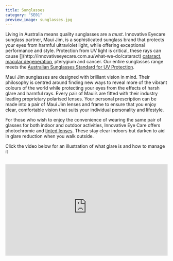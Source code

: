 ```yaml
---
title: Sunglasses
category: "SE01"
preview_image: sunglasses.jpg
---
```

<div class="employee-heading">
<p><p>Living in Australia means quality sunglasses are a <i>must</i>. Innovative Eyecare sunglass partner, Maui Jim, is a sophisticated sunglass brand that protects your eyes from harmful ultraviolet light, while offering exceptional performance and style. Protection from UV light is critical, these rays can cause [](http://innovativeeyecare.com.au/what-we-do/cataract) <a href="http://innovativeeyecare.com.au/what-we-do/cataract">cataract</a>, <a href="http://innovativeeyecare.com.au/what-we-do/macular-degeneration">macular degeneration</a>, pterygium and cancer. Our entire sunglasses range meets the <a href="https://www.arpansa.gov.au/understanding-radiation/radiation-sources/more-radiation-sources/sun-protection-sunglasses#australian-standards-for-sunglasses">Australian Sunglasses Standard for UV Protection</a>.</p>
</div>

Maui Jim sunglasses are designed with brilliant vision in mind. Their philosophy is centred around finding new ways to reveal more of the vibrant colours of the world while protecting your eyes from the effects of harsh glare and harmful rays. Every pair of Maui’s are fitted with their industry leading proprietary polarised lenses. Your personal prescription can be made into a pair of Maui Jim lenses and frame to ensure that you enjoy clear, comfortable vision that suits your individual personality and lifestyle.

For those who wish to enjoy the convenience of wearing the same pair of glasses for both indoor and outdoor activities, Innovative Eye Care offers photochromic and [tinted lenses](https://www.innovativeeyecare.com.au/what-we-do/glasses). These stay clear indoors but darken to aid in glare reduction when you walk outside.

Click the video below for an illustration of what glare is and how to manage it

<br>

<div class="myWrapper" style="position: relative; padding-bottom: 56.25%; height: 0;"><iframe frameborder="0" type="text/html" src="https://2689-2347.captiv8online.com/animations/embed/one/polarised-lenses-car?player_width=100%&player_height=100%&site_company_language=34&autostart=false" width="100%" height="100%" style="position:absolute;top:0;left:0;width:100%;height:100%;"></iframe></div>